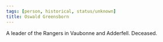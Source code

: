 ```yaml
---
tags: [person, historical, status/unknown]
title: Oswald Greensborn
---
```


A leader of the Rangers in Vaubonne and Adderfell.  Deceased.
